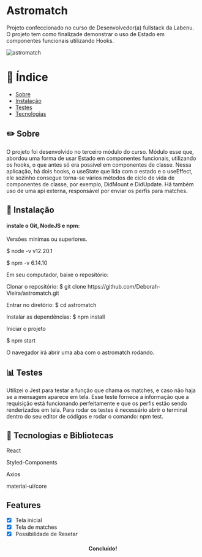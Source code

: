 <h1 >Astromatch</h1>
<p >Projeto confeccionado no curso de Desenvolvedor(a) fullstack da Labenu. O projeto tem como finalizade demonstrar o uso de Estado em componentes funcionais utilizando Hooks.</p>

  ![astromatch](https://user-images.githubusercontent.com/31224361/106056128-13b31e00-60cd-11eb-87a1-21b93b4a94d3.png)


# :ledger: Índice
<!--ts-->
   * [Sobre](#sobre)
   * [Instalação](#instalacao)
   * [Testes](#testes)
   * [Tecnologias](#tecnologias)
<!--te-->


##     :pencil2:  Sobre
<p>O projeto foi desenvolvido no terceiro módulo do curso. Módulo esse que, abordou uma forma de usar Estado em componentes funcionais, utilizando os hooks, o que antes só era possivel em componentes de classe. Nessa aplicação, há dois hooks, o useState que lida com o estado e o useEffect, ele sozinho consegue torna-se vários métodos de ciclo de vida de componentes de classe, por exemplo, DidMount e DidUpdate. Há também uso de uma api externa, responsável por enviar os perfis para matches.</p>


## :wrench:   Instalação
####   instale o Git, NodeJS e npm:
<p> Versões mínimas ou superiores.</p>
	
$ node -v
v12.20.1

  
$ npm -v
6.14.10</p>

Em seu computador, baixe o repositório:
<p> Clonar o repositório:
$ git clone https://github.com/Deborah-Vieira/astromatch.git
</p>
	
<p>Entrar no diretório: 
$ cd astromatch
</p>

<p>Instalar as dependências: 
$ npm install 
</p>

<p>Iniciar o projeto</p>
<p> $ npm start </p>
<p> O navegador irá abrir uma aba com o astromatch rodando.</p>


## :bar_chart:  Testes
<p>Utilizei o Jest para testar a função que chama os matches, e caso não haja se a mensagem aparece em tela. Esse teste fornece a informação que a requisição está funcionando perfeitamente e que os perfis estão sendo renderizados em tela. Para rodar os testes é necessário abrir o terminal dentro do seu editor de códigos e rodar o comando: npm test.</p>

## :hammer: Tecnologias e Bibliotecas
<p>React</p> <p>Styled-Components</p> <p>Axios</p> <p>material-ui/core</p>
 
## Features
- [x] Tela inicial
- [x] Tela de matches
- [x] Possibilidade de Resetar

<h4 align="center"> 
	Concluído!
</h4>
